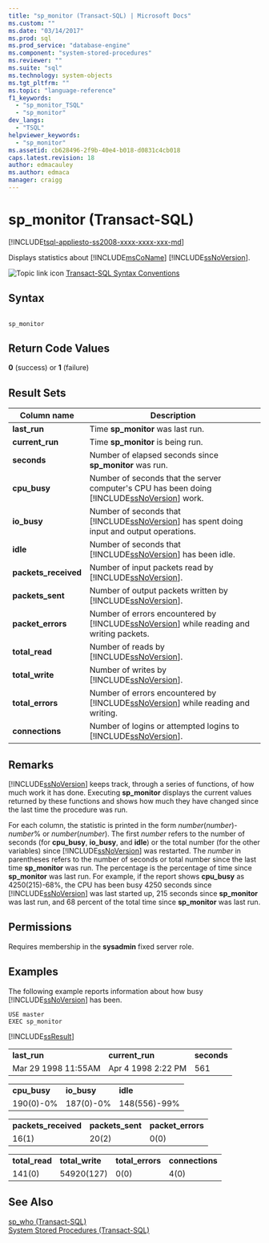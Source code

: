 ```yaml
---
title: "sp_monitor (Transact-SQL) | Microsoft Docs"
ms.custom: ""
ms.date: "03/14/2017"
ms.prod: sql
ms.prod_service: "database-engine"
ms.component: "system-stored-procedures"
ms.reviewer: ""
ms.suite: "sql"
ms.technology: system-objects
ms.tgt_pltfrm: ""
ms.topic: "language-reference"
f1_keywords: 
  - "sp_monitor_TSQL"
  - "sp_monitor"
dev_langs: 
  - "TSQL"
helpviewer_keywords: 
  - "sp_monitor"
ms.assetid: cb628496-2f9b-40e4-b018-d0831c4cb018
caps.latest.revision: 18
author: edmacauley
ms.author: edmaca
manager: craigg
---
```

# sp_monitor (Transact-SQL)
[!INCLUDE[tsql-appliesto-ss2008-xxxx-xxxx-xxx-md](../../includes/tsql-appliesto-ss2008-xxxx-xxxx-xxx-md.md)]

  Displays statistics about [!INCLUDE[msCoName](../../includes/msconame-md.md)] [!INCLUDE[ssNoVersion](../../includes/ssnoversion-md.md)].  
  
 ![Topic link icon](../../database-engine/configure-windows/media/topic-link.gif "Topic link icon") [Transact-SQL Syntax Conventions](../../t-sql/language-elements/transact-sql-syntax-conventions-transact-sql.md)  
  
## Syntax  
  
```  
  
sp_monitor  
```  
  
## Return Code Values  
 **0** (success) or **1** (failure)  
  
## Result Sets  
  
|Column name|Description|  
|-----------------|-----------------|  
|**last_run**|Time **sp_monitor** was last run.|  
|**current_run**|Time **sp_monitor** is being run.|  
|**seconds**|Number of elapsed seconds since **sp_monitor** was run.|  
|**cpu_busy**|Number of seconds that the server computer's CPU has been doing [!INCLUDE[ssNoVersion](../../includes/ssnoversion-md.md)] work.|  
|**io_busy**|Number of seconds that [!INCLUDE[ssNoVersion](../../includes/ssnoversion-md.md)] has spent doing input and output operations.|  
|**idle**|Number of seconds that [!INCLUDE[ssNoVersion](../../includes/ssnoversion-md.md)] has been idle.|  
|**packets_received**|Number of input packets read by [!INCLUDE[ssNoVersion](../../includes/ssnoversion-md.md)].|  
|**packets_sent**|Number of output packets written by [!INCLUDE[ssNoVersion](../../includes/ssnoversion-md.md)].|  
|**packet_errors**|Number of errors encountered by [!INCLUDE[ssNoVersion](../../includes/ssnoversion-md.md)] while reading and writing packets.|  
|**total_read**|Number of reads by [!INCLUDE[ssNoVersion](../../includes/ssnoversion-md.md)].|  
|**total_write**|Number of writes by [!INCLUDE[ssNoVersion](../../includes/ssnoversion-md.md)].|  
|**total_errors**|Number of errors encountered by [!INCLUDE[ssNoVersion](../../includes/ssnoversion-md.md)] while reading and writing.|  
|**connections**|Number of logins or attempted logins to [!INCLUDE[ssNoVersion](../../includes/ssnoversion-md.md)].|  
  
## Remarks  
 [!INCLUDE[ssNoVersion](../../includes/ssnoversion-md.md)] keeps track, through a series of functions, of how much work it has done. Executing **sp_monitor** displays the current values returned by these functions and shows how much they have changed since the last time the procedure was run.  
  
 For each column, the statistic is printed in the form *number*(*number*)-*number*% or *number*(*number*). The first *number* refers to the number of seconds (for **cpu_busy**, **io_busy**, and **idle**) or the total number (for the other variables) since [!INCLUDE[ssNoVersion](../../includes/ssnoversion-md.md)] was restarted. The *number* in parentheses refers to the number of seconds or total number since the last time **sp_monitor** was run. The percentage is the percentage of time since **sp_monitor** was last run. For example, if the report shows **cpu_busy** as 4250(215)-68%, the CPU has been busy 4250 seconds since [!INCLUDE[ssNoVersion](../../includes/ssnoversion-md.md)] was last started up, 215 seconds since **sp_monitor** was last run, and 68 percent of the total time since **sp_monitor** was last run.  
  
## Permissions  
 Requires membership in the **sysadmin** fixed server role.  
  
## Examples  
 The following example reports information about how busy [!INCLUDE[ssNoVersion](../../includes/ssnoversion-md.md)] has been.  
  
```  
USE master  
EXEC sp_monitor  
```  
  
 [!INCLUDE[ssResult](../../includes/ssresult-md.md)]  
  
||||  
|-|-|-|  
|**last_run**|**current_run**|**seconds**|  
|Mar 29 1998 11:55AM|Apr 4 1998 2:22 PM|561|  
  
||||  
|-|-|-|  
|**cpu_busy**|**io_busy**|**idle**|  
|190(0)-0%|187(0)-0%|148(556)-99%|  
  
||||  
|-|-|-|  
|**packets_received**|**packets_sent**|**packet_errors**|  
|16(1)|20(2)|0(0)|  
  
|||||  
|-|-|-|-|  
|**total_read**|**total_write**|**total_errors**|**connections**|  
|141(0)|54920(127)|0(0)|4(0)|  
  
## See Also  
 [sp_who &#40;Transact-SQL&#41;](../../relational-databases/system-stored-procedures/sp-who-transact-sql.md)   
 [System Stored Procedures &#40;Transact-SQL&#41;](../../relational-databases/system-stored-procedures/system-stored-procedures-transact-sql.md)  
  
  
